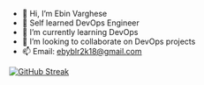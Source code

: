 - 👋 Hi, I’m Ebin Varghese
- 👀 Self learned DevOps Engineer
- 🌱 I’m currently learning DevOps
- 💞️ I’m looking to collaborate on DevOps projects
- 📫 Email: ebyblr2k18@gmail.com


[![GitHub Streak](https://streak-stats.demolab.com/?user=EbYVarghese18)](https://git.io/streak-stats)
<!---
EbYVarghese18/EbYVarghese18 is a ✨ special ✨ repository because its `README.md` (this file) appears on your GitHub profile.
You can click the Preview link to take a look at your changes.
--->
